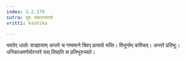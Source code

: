 ```yaml
---
index: 3.2.179
sutra: भुवः संज्ञाऽन्तरयोः
vritti: kashika

---
```

भवतेर् धातोः सञ्ज्ञायाम् अन्तरे च गम्यमाने क्विप् प्रत्ययो भव्ति। विभूर्नाम् कश्चित्। अन्तरे प्रतिभूः। धनिकाधमर्णयोरन्तरे यस् तिष्ठति स प्रतिभूरुच्यते।